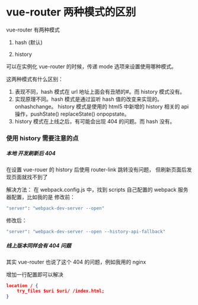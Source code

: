 # vue-router 两种模式的区别

vue-router 有两种模式

1. hash (默认)

2. history

可以在实例化 vue-router 的时候，传递 mode 选项来设置使用哪种模式。

这两种模式有什么区别：

1. 表现不同，hash 模式在 url 地址上面会有丑陋的#。而 history 模式没有。
2. 实现原理不同。hash 模式是通过监听 hash 值的改变来实现的。onhashchange。 history 模式是使用的 html5 中新增的 history 相关的 api 操作，pushState() replaceState() onpopstate。
3. history 模式在上线之后，有可能会出现 404 的问题。而 hash 没有。

### 使用 history 需要注意的点

##### 本地 开发刷新后 404

在设置 vue-rouer 的 history 后使用 router-link 跳转没有问题， 但刷新页面后发现页面就找不到了

解决方法：
在 webpack.config.js 中，找到 scripts 自己配置的 webpack 服务器配置，比如我的是
修改前：

```bash
"server": "webpack-dev-server --open"
```

修改后：

```bash
"server": "webpack-dev-server --open --history-api-fallback"
```

##### 线上版本同样会有 404 问题

其实 vue-router 也说了这个 404 的问题，例如我用的 nginx

增加一行配置即可以解决

```json
location / {
    try_files $uri $uri/ /index.html;
}
```
